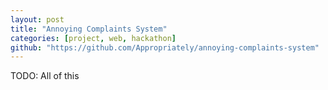 ```yaml
---
layout: post
title: "Annoying Complaints System"
categories: [project, web, hackathon]
github: "https://github.com/Appropriately/annoying-complaints-system"
---
```


TODO: All of this